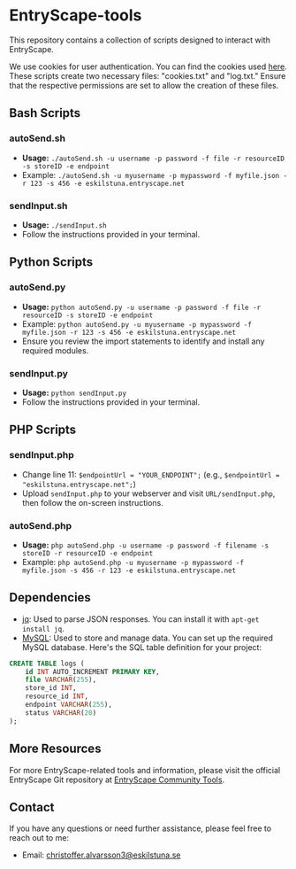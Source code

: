 # EntryScape-tools

This repository contains a collection of scripts designed to interact with EntryScape.

We use cookies for user authentication. You can find the cookies used [here](https://swagger.entryscape.com/#/auth/loginCookie). These scripts create two necessary files: "cookies.txt" and "log.txt." Ensure that the respective permissions are set to allow the creation of these files.

## Bash Scripts

### autoSend.sh

- **Usage:** `./autoSend.sh -u username -p password -f file -r resourceID -s storeID -e endpoint`
- Example: `./autoSend.sh -u myusername -p mypassword -f myfile.json -r 123 -s 456 -e eskilstuna.entryscape.net`

### sendInput.sh

- **Usage:** `./sendInput.sh`
- Follow the instructions provided in your terminal.

## Python Scripts

### autoSend.py

- **Usage:** `python autoSend.py -u username -p password -f file -r resourceID -s storeID -e endpoint`
- Example: `python autoSend.py -u myusername -p mypassword -f myfile.json -r 123 -s 456 -e eskilstuna.entryscape.net`
- Ensure you review the import statements to identify and install any required modules.

### sendInput.py

- **Usage:** `python sendInput.py`
- Follow the instructions provided in your terminal.

## PHP Scripts

### sendInput.php

- Change line 11: `$endpointUrl = "YOUR_ENDPOINT";` (e.g., `$endpointUrl = "eskilstuna.entryscape.net";`)
- Upload `sendInput.php` to your webserver and visit `URL/sendInput.php`, then follow the on-screen instructions.

### autoSend.php

- **Usage:** `php autoSend.php -u username -p password -f filename -s storeID -r resourceID -e endpoint`
- Example: `php autoSend.php -u myusername -p mypassword -f myfile.json -s 456 -r 123 -e eskilstuna.entryscape.net`

## Dependencies

- [jq](https://jqlang.github.io/jq/): Used to parse JSON responses. You can install it with `apt-get install jq`.
- [MySQL](https://www.mysql.com/): Used to store and manage data. You can set up the required MySQL database. Here's the SQL table definition for your project:

```sql
CREATE TABLE logs (
    id INT AUTO_INCREMENT PRIMARY KEY,
    file VARCHAR(255),
    store_id INT,
    resource_id INT,
    endpoint VARCHAR(255),
    status VARCHAR(20)
);
```

## More Resources

For more EntryScape-related tools and information, please visit the official EntryScape Git repository at [EntryScape Community Tools](https://github.com/entryscape/community-tools).

## Contact

If you have any questions or need further assistance, please feel free to reach out to me:

- Email: [christoffer.alvarsson3@eskilstuna.se](mailto:christoffer.alvarsson3@eskilstuna.se)

